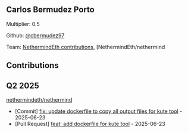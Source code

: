 
## Carlos Bermudez Porto
Multiplier: 0.5

Github: [@cbermudez97](https://github.com/cbermudez97)

Team: [NethermindEth contributions](https://github.com/cbermudez97?org=NethermindEth), [NethermindEth/nethermind

## Contributions

## Q2 2025

[nethermindeth/nethermind](https://github.com/nethermindeth/nethermind)
* [Commit] [fix: update dockerfile to copy all output files for kute tool](https://github.com/NethermindEth/nethermind/commit/0cb44c06ab972f42106960dda8ec0a466f5a4a55) - 2025-06-23
* [Pull Request] [feat: add dockerfile for kute tool](https://github.com/NethermindEth/nethermind/pull/8841) - 2025-06-23
